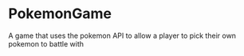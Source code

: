 # PokemonGame
A game that uses the pokemon API to allow a player to pick their own pokemon to battle with
